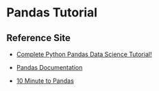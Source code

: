 # Pandas Tutorial 

## Reference Site

* [Complete Python Pandas Data Science Tutorial!](https://www.youtube.com/watch?v=vmEHCJofslg)

* [Pandas Documentation](https://pandas.pydata.org/pandas-docs/stable/)

* [10 Minute to Pandas](https://pandas.pydata.org/pandas-docs/stable/getting_started/10min.html)

  
  
  
